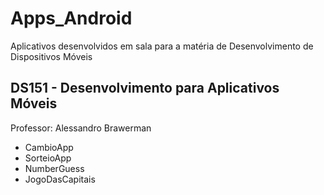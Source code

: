 # Apps_Android
 Aplicativos desenvolvidos em sala para a matéria de Desenvolvimento de Dispositivos Móveis

## DS151 - Desenvolvimento para Aplicativos Móveis

Professor: Alessandro Brawerman

- CambioApp
- SorteioApp
- NumberGuess
- JogoDasCapitais
